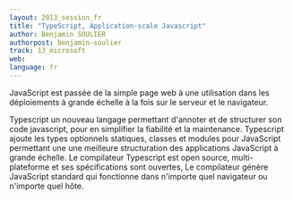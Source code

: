 ```yaml
---
layout: 2013_session_fr
title: "TypeScript, Application-scale Javascript"
author: Benjamin SOULIER
authorpost: benjamin-soulier
track: 13_microsoft
web: 
language: fr
---
```


JavaScript est passée de la simple page web à une utilisation dans les déploiements à grande échelle à la fois sur le serveur et le navigateur.

Typescript un nouveau langage permettant d'annoter et de structurer son code javascript, pour en simplifier la fiabilité et la maintenance. Typescript ajoute les types optionnels statiques, classes et modules pour JavaScript permettant une une meilleure structuration des applications JavaScript à grande échelle. Le compilateur Typescript est open source, multi-plateforme et ses spécifications sont ouvertes, Le compilateur génère JavaScript standard qui fonctionne dans n'importe quel navigateur ou n'importe quel hôte.
